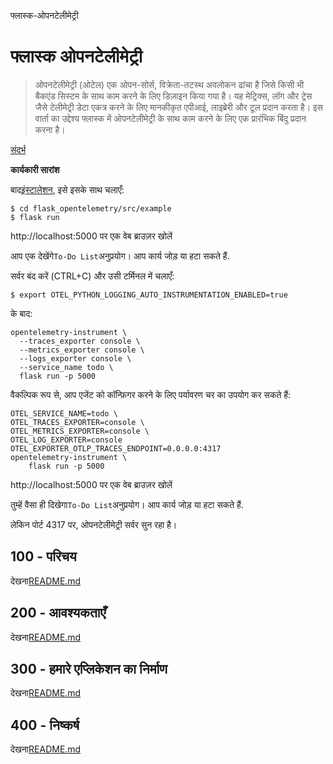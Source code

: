 फ्लास्क-ओपनटेलीमेट्री

# फ्लास्क ओपनटेलीमेट्री

> ओपनटेलीमेट्री (ओटेल) एक ओपन-सोर्स, विक्रेता-तटस्थ अवलोकन ढांचा है जिसे किसी भी बैकएंड सिस्टम के साथ काम करने के लिए डिज़ाइन किया गया है। यह मेट्रिक्स, लॉग और ट्रेस जैसे टेलीमेट्री डेटा एकत्र करने के लिए मानकीकृत एपीआई, लाइब्रेरी और टूल प्रदान करता है। इस वार्ता का उद्देश्य फ्लास्क में ओपनटेलीमेट्री के साथ काम करने के लिए एक प्रारंभिक बिंदु प्रदान करना है।

[संदर्भ](./REFERENCES.md)

**कार्यकारी सारांश**

बाद[इंस्टालेशन](./300/100/README.md), इसे इसके साथ चलाएँ:

    $ cd flask_opentelemetry/src/example
    $ flask run

http&#x3A;//localhost:5000 पर एक वेब ब्राउज़र खोलें

आप एक देखेंगे`To-Do List`अनुप्रयोग। आप कार्य जोड़ या हटा सकते हैं.

सर्वर बंद करें (CTRL+C) और उसी टर्मिनल में चलाएँ:

    $ export OTEL_PYTHON_LOGGING_AUTO_INSTRUMENTATION_ENABLED=true

के बाद:

    opentelemetry-instrument \
      --traces_exporter console \
      --metrics_exporter console \
      --logs_exporter console \
      --service_name todo \
      flask run -p 5000

वैकल्पिक रूप से, आप एजेंट को कॉन्फ़िगर करने के लिए पर्यावरण चर का उपयोग कर सकते हैं:

    OTEL_SERVICE_NAME=todo \
    OTEL_TRACES_EXPORTER=console \
    OTEL_METRICS_EXPORTER=console \
    OTEL_LOG_EXPORTER=console
    OTEL_EXPORTER_OTLP_TRACES_ENDPOINT=0.0.0.0:4317
    opentelemetry-instrument \
        flask run -p 5000

http&#x3A;//localhost:5000 पर एक वेब ब्राउज़र खोलें

तुम्हें वैसा ही दिखेगा`To-Do List`अनुप्रयोग। आप कार्य जोड़ या हटा सकते हैं.

लेकिन पोर्ट 4317 पर, ओपनटेलीमेट्री सर्वर सुन रहा है।

## 100 - परिचय

देखना[README.md](./100/README.md)

## 200 - आवश्यकताएँ

देखना[README.md](./200/README.md)

## 300 - हमारे एप्लिकेशन का निर्माण

देखना[README.md](./300/README.md)

## 400 - निष्कर्ष

देखना[README.md](./400/README.md)
